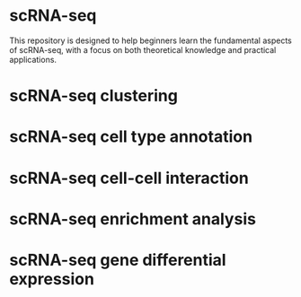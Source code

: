 # scRNA-seq
This repository is designed to help beginners learn the fundamental aspects of scRNA-seq, with a focus on both theoretical knowledge and practical applications.

# scRNA-seq clustering

# scRNA-seq cell type annotation

# scRNA-seq cell-cell interaction 

# scRNA-seq enrichment analysis

# scRNA-seq gene differential expression 

